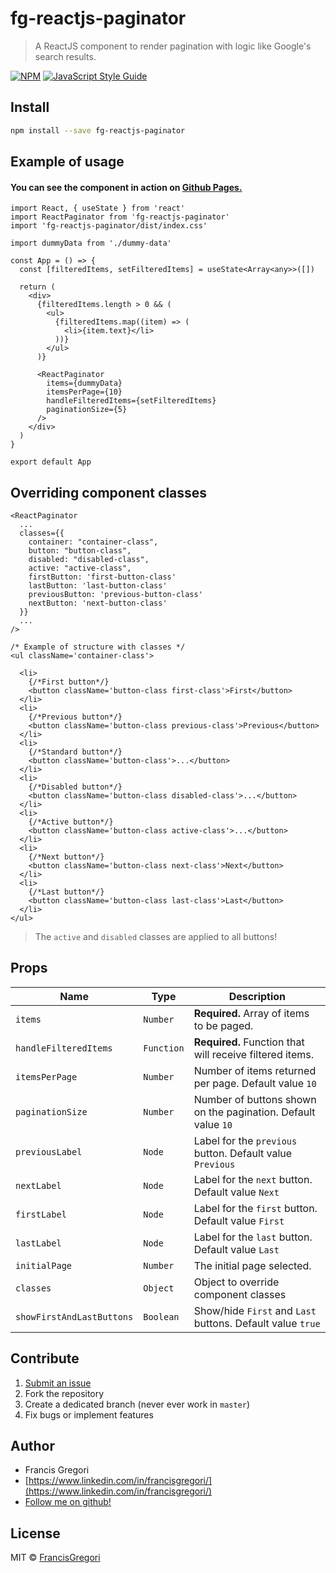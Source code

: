 # fg-reactjs-paginator

> A ReactJS component to render pagination with logic like Google's search results.

[![NPM](https://img.shields.io/npm/v/fg-reactjs-paginator)](https://www.npmjs.com/package/fg-reactjs-paginator) [![JavaScript Style Guide](https://img.shields.io/badge/code_style-standard-brightgreen.svg)](https://standardjs.com)

## Install

```bash
npm install --save fg-reactjs-paginator
```

## Example of usage
#### You can see the component in action on [Github Pages.](https://francisgregori.github.io/fg-reactjs-paginator/)

```tsx
import React, { useState } from 'react'
import ReactPaginator from 'fg-reactjs-paginator'
import 'fg-reactjs-paginator/dist/index.css'

import dummyData from './dummy-data'

const App = () => {
  const [filteredItems, setFilteredItems] = useState<Array<any>>([])

  return (
    <div>
      {filteredItems.length > 0 && (
        <ul>
          {filteredItems.map((item) => (
            <li>{item.text}</li>
          ))}
        </ul>
      )}

      <ReactPaginator
        items={dummyData}
        itemsPerPage={10}
        handleFilteredItems={setFilteredItems}
        paginationSize={5}
      />
    </div>
  )
}

export default App

```
## Overriding component classes

```tsx
<ReactPaginator
  ...
  classes={{
    container: "container-class",
    button: "button-class",
    disabled: "disabled-class",
    active: "active-class",
    firstButton: 'first-button-class'
    lastButton: 'last-button-class'
    previousButton: 'previous-button-class'
    nextButton: 'next-button-class'
  }}
  ...
/>

/* Example of structure with classes */
<ul className='container-class'>

  <li>
    {/*First button*/}
    <button className='button-class first-class'>First</button>
  </li>
  <li>
    {/*Previous button*/}
    <button className='button-class previous-class'>Previous</button>
  </li>
  <li>
    {/*Standard button*/}
    <button className='button-class'>...</button>
  </li>
  <li>
    {/*Disabled button*/}
    <button className='button-class disabled-class'>...</button>
  </li>
  <li>
    {/*Active button*/}
    <button className='button-class active-class'>...</button>
  </li>
  <li>
    {/*Next button*/}
    <button className='button-class next-class'>Next</button>
  </li>
  <li>
    {/*Last button*/}
    <button className='button-class last-class'>Last</button>
  </li>
</ul>
```
> The `active` and `disabled` classes are applied to all buttons!


## Props

| Name                     | Type       | Description                                                                                  |
| ------------------------ | ---------- | -------------------------------------------------------------------------------------------- |
| `items`                  | `Number`   | **Required.** Array of items to be paged.                                                    |
| `handleFilteredItems`    | `Function` | **Required.** Function that will receive filtered items.                                     |
| `itemsPerPage`           | `Number`   | Number of items returned per page. Default value `10`                                        |
| `paginationSize`         | `Number`   | Number of buttons shown on the pagination. Default value `10`                                |
| `previousLabel`          | `Node`     | Label for the `previous` button. Default value `Previous`                                    |
| `nextLabel`              | `Node`     | Label for the `next` button. Default value `Next`                                            |
| `firstLabel`             | `Node`     | Label for the `first` button. Default value `First`                                          |
| `lastLabel`              | `Node`     | Label for the `last` button. Default value `Last`                                            |
| `initialPage`            | `Number`   | The initial page selected.                                                                   |
| `classes`                | `Object`   | Object to override component classes                                                         |
| `showFirstAndLastButtons`| `Boolean`  | Show/hide `First` and `Last` buttons. Default value `true`                                   |

## Contribute

1. [Submit an issue](https://github.com/FrancisGregori/fg-reactjs-paginator/issues)
2. Fork the repository
3. Create a dedicated branch (never ever work in `master`)
4. Fix bugs or implement features

## Author
* Francis Gregori
* [https://www.linkedin.com/in/francisgregori/](https://www.linkedin.com/in/francisgregori/)
* [Follow me on github!](https://github.com/FrancisGregori)

## License

MIT © [FrancisGregori](https://github.com/FrancisGregori)
